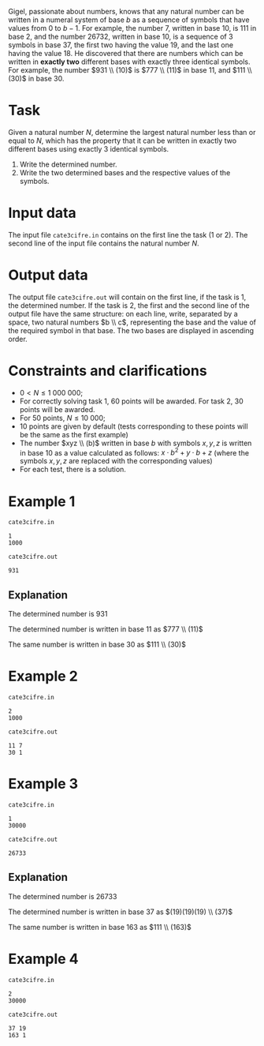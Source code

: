 
Gigel, passionate about numbers, knows that any natural number can be written in a numeral system of base $b$ as a sequence of symbols that have values from $0$ to $b - 1$. For example, the number $7$, written in base $10$, is $111$ in base $2$, and the number $26732$, written in base $10$, is a sequence of $3$ symbols in base $37$, the first two having the value $19$, and the last one having the value $18$. He discovered that there are numbers which can be written in **exactly two** different bases with exactly three identical symbols. For example, the number $931 \\ (10)$ is $777 \\ (11)$ in base $11$, and $111 \\ (30)$ in base $30$.

# Task

Given a natural number $N$, determine the largest natural number less than or equal to $N$, which has the property that it can be written in exactly two different bases using exactly $3$ identical symbols.
1. Write the determined number.
2. Write the two determined bases and the respective values of the symbols.

# Input data

The input file `cate3cifre.in` contains on the first line the task ($1$ or $2$). The second line of the input file contains the natural number $N$.

# Output data

The output file `cate3cifre.out` will contain on the first line, if the task is $1$, the determined number. If the task is $2$, the first and the second line of the output file have the same structure: on each line, write, separated by a space, two natural numbers $b \\ c$, representing the base and the value of the required symbol in that base. The two bases are displayed in ascending order.

# Constraints and clarifications

* $0 < N \leq 1 \ 000 \ 000$;
* For correctly solving task $1$, $60$ points will be awarded. For task $2$, $30$ points will be awarded.
* For $50$ points, $N \leq 10 \ 000$;
* $10$ points are given by default (tests corresponding to these points will be the same as the first example)
* The number $xyz \\ (b)$ written in base $b$ with symbols $x, y, z$ is written in base $10$ as a value calculated as follows: $x \cdot b^2 + y \cdot b + z$ (where the symbols $x, y, z$ are replaced with the corresponding values)
* For each test, there is a solution.

# Example 1

`cate3cifre.in`
```
1
1000
```

`cate3cifre.out`
```
931
```

## Explanation

The determined number is $931$

The determined number is written in base $11$ as $777 \\ (11)$

The same number is written in base $30$ as $111 \\ (30)$

# Example 2

`cate3cifre.in`
```
2
1000
```

`cate3cifre.out`
```
11 7
30 1
```

# Example 3

`cate3cifre.in`
```
1
30000
```

`cate3cifre.out`
```
26733
```

## Explanation

The determined number is $26733$

The determined number is written in base $37$ as $(19)(19)(19) \\ (37)$

The same number is written in base $163$ as $111 \\ (163)$

# Example 4

`cate3cifre.in`
```
2
30000
```

`cate3cifre.out`
```
37 19
163 1
```
